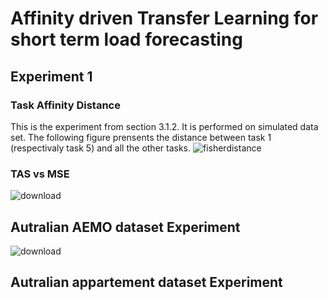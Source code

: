 # Affinity driven Transfer Learning for short term load forecasting
## Experiment 1
### Task Affinity Distance
This is the experiment from section 3.1.2. It is performed on simulated data set. 
The following figure prensents the distance between task 1 (respectivaly task 5) and all the other tasks.
![fisherdistance](https://user-images.githubusercontent.com/35613655/216461162-62c72936-b8c1-44a3-8f89-dfc4bbbff383.png)

### TAS vs MSE
![download](https://user-images.githubusercontent.com/35613655/221671960-970e5228-6dd2-4756-87f4-a290ab9fca6d.png)

## Autralian AEMO dataset Experiment
![download](https://user-images.githubusercontent.com/35613655/217347953-ba132840-4ad3-43f5-9052-f1ee69e9dea5.png)

## Autralian appartement dataset Experiment


